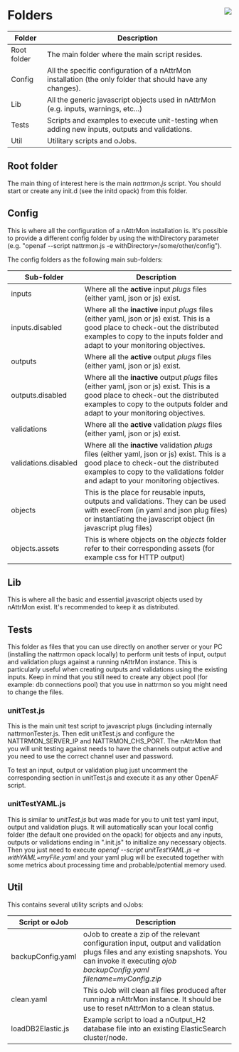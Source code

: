 # Folders <a href="/"><img align="right" src="/images/logo.png"></a>

| Folder | Description |
|--------|-------------|
|Root folder| The main folder where the main script resides.|
|Config| All the specific configuration of a nAttrMon installation (the only folder that should have any changes). |
|Lib| All the generic javascript objects used in nAttrMon (e.g. inputs, warnings, etc...) |
|Tests| Scripts and examples to execute unit-testing when adding new inputs, outputs and validations. |
|Util| Utilitary scripts and oJobs. |

## Root folder

The main thing of interest here is the main *nattrmon.js* script. You should start or create any init.d (see the initd opack) from this folder. 

## Config

This is where all the configuration of a nAttrMon installation is. It's possible to provide a different config folder by using the withDirectory parameter (e.g. "openaf --script nattrmon.js -e withDirectory=/some/other/config").

The config folders as the following main sub-folders:

| Sub-folder | Description |
|------------|-------------|
| inputs | Where all the **active** input *plugs* files (either yaml, json or js) exist. |
| inputs.disabled | Where all the **inactive** input *plugs* files (either yaml, json or js) exist. This is a good place to check-out the distributed examples to copy to the inputs folder and adapt to your monitoring objectives. |
| outputs| Where all the **active** output *plugs* files (either yaml, json or js) exist. |
| outputs.disabled | Where all the **inactive** output *plugs* files (either yaml, json or js) exist. This is a good place to check-out the distributed examples to copy to the outputs folder and adapt to your monitoring objectives. |
| validations| Where all the **active** validation *plugs* files (either yaml, json or js) exist. |
| validations.disabled | Where all the **inactive** validation *plugs* files (either yaml, json or js) exist. This is a good place to check-out the distributed examples to copy to the validations folder and adapt to your monitoring objectives. 
| objects | This is the place for reusable inputs, outputs and validations. They can be used with execFrom (in yaml and json plug files) or instantiating the javascript object (in javascript plug files) |
| objects.assets | This is where objects on the *objects* folder refer to their corresponding assets (for example css for HTTP output) |

## Lib

This is where all the basic and essential javascript objects used by nAttrMon exist. It's recommended to keep it as distributed. 

## Tests

This folder as files that you can use directly on another server or your PC (installing the nattrmon opack locally) to perform unit tests of input, output and validation plugs against a running nAttrMon instance. This is particularly useful when creating outputs and validations using the existing inputs. Keep in mind that you still need to create any object pool (for example: db connections pool) that you use in nattrmon so you might need to change the files.

### unitTest.js

This is the main unit test script to javascript plugs (including internally nattrmonTester.js. Then edit unitTest.js and configure the NATTRMON_SERVER_IP and NATTRMON_CHS_PORT. The nAttrMon that you will unit testing against needs to have the channels output active and you need to use the correct channel user and password. 

To test an input, output or validation plug just uncomment the corresponding section in unitTest.js and execute it as any other OpenAF script.

### unitTestYAML.js

This is similar to *unitTest.js* but was made for you to unit test yaml input, output and validation plugs. It will automatically scan your local config folder (the default one provided on the opack) for objects and any inputs, outputs or validations ending in ".init.js" to initialize any necessary objects. Then you just need to execute *openaf --script unitTestYAML.js -e withYAML=myFile.yaml* and your yaml plug will be executed together with some metrics about processing time and probable/potential memory used.

## Util

This contains several utility scripts and oJobs:

| Script or oJob | Description |
|----------------|-------------|
| backupConfig.yaml | oJob to create a zip of the relevant configuration input, output and validation plugs files and any existing snapshots. You can invoke it executing *ojob backupConfig.yaml filename=myConfig.zip* |
| clean.yaml | This oJob will clean all files produced after running a nAttrMon instance. It should be use to reset nAttrMon to a clean status. |
| loadDB2Elastic.js | Example script to load a nOutput_H2 database file into an existing ElasticSearch cluster/node. |